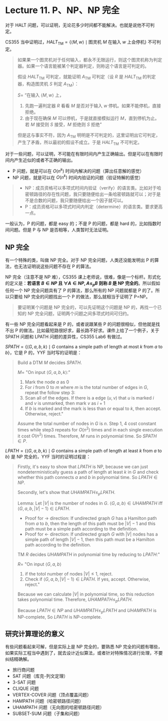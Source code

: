 # Lecture 11. P、NP、NP 完全

对于 HALT 问题，可以证明，无论花多少时间都不能解决。也就是说他不可判定。

CS355 当中证明过，$HALT_\text{TM} = \{\langle M, w \rangle \mid \text{图灵机 } M \text{ 在输入 } w \text{ 上会停机} \}$ 不可判定。

> 如果果一个图灵机对于任何输入，都永不无限运行，则这个图灵机称为判定器。如果一个语言能被某个判定器判定，则称这个语言是可判定的。
>
> 假设 $HALT_\text{TM}$ 可判定，就能证明 $A_\text{TM}$ 可判定（设 $R$ 是 $HALT_\text{TM}$ 的判定器，构造图灵机 $S$ 判定 $A_\text{TM}$）：
>
> $S =$ “在输入 $\langle M, w \rangle$ 上，
>
> 1. 先跑一遍判定器 $R$ 看看 $M$ 是否对于输入 $w$ 停机。如果不能停机，直接拒绝。
> 2. 由于现在确保 $M$ 可以停机，于是就直接模拟运行 $M$，直到停机为止。若 $M$ 接受则 $S$ 接受，$M$ 拒绝则 $S$ 拒绝”
>
> 但是这与事实不符，因为 $A_\text{TM}$ 明明是不可判定的，这里证明出它可判定，产生了矛盾，所以最初的假设不成立。于是 $HALT_\text{TM}$ 不可判定。

对于一些问题，可以证明，不可能在有限时间内产生正确输出。但是可以在有限时间内产生近似的或者不正确的输出。

*   P 问题，就是可以在 $O(n^k)$ 时间内解决的问题（算出任意解的感觉）
*   NP 问题，就是可以在 $O(n^k)$ 时间内验证的问题（验证特解的感觉）

> *   NP：成员资格可以多项式时间内验证（verify）的语言类。比如对于哈密顿路径的存在性问题，我只要随便给出一条哈密顿路就可以；对于是不是合数的问题，我只要随便给出一个因子就可以。
> *   P：成员资格可以多项式时间内判定（determine）的语言类。要求更高一点。

一般认为，P 的问题，都是 easy 的；不是 P 的问题，都是 hard 的，比如指数时间问题。但是 P 与 NP 是否相等，人类暂时无法证明。

## NP 完全

有一个特殊的类，叫做 NP 完全。对于 NP 完全问题，人类还没能发明出 P 的算法，也无法证明说这些问题不存在 P 的算法。

NP 完全（注意不是 NP 难），CS355 课上老师说，很难，像是一个标杆。形式化的定义是：**若语言 $B \in NP$ 且 $\forall A \in NP, A \leq_p B$ 则称 $B$ 是 NP 完全的**。所以假如任何一个 NP 完全问题具有了 P 的算法，那么所有的 NP 问题就都是 P 的了。所以只要给 NP 完全的问题找出一个 P 的做法，那么就相当于证明了 P=NP。

> 要证明某个问题是 NP 完全的，可以先证明这个问题是 NP 的，再找一个已知的 NP 完全问题，证明两个问题之间多项式时间可归约。

有一些 NP 完全问题看起来是 P 的，或者说跟某些 P 的问题很相似，但他就是找不出 P 的做法。比如最短路很好求，最长路不好求。课件上给了一个例子，关于 SPATH 问题和 LPATH 问题的差异性，CS355 Lab6 有做过。

$SPATH = \{\langle G, a, b, k\rangle \mid G \text{ contains a simple path of length at most } k \text{ from } a \text{ to } b\}$，它是 P 的，YYF 当时写的证明是：

> Build a DTM $M$ decides $SPATH$.
>
> $M =$ "On input $\langle G, a, b, k \rangle$:"
>
> 1. Mark the node $a$ as $0$
> 2. For $i$ from $0$ to $m$ where $m$ is the total number of edges in $G$, repeat the follow step 3:
> 3. Scan all of the edges. If there is a edge $(u, v)$ that $u$ is marked $i$ and $v$ is unmarked, then mark $v$ as $i+1$
> 4. If $b$ is marked and the mark is less than or equal to $k$, then accept. Otherwise, reject."
>
> Assume the total number of nodes in $G$ is $n$. Step 1, 4 cost constant times while step3 repeats for $O(n^2)$ times and in each single execution it cost $O(n^2)$ times. Therefore, $M$ runs in polynomial time. So $SPATH \in P$.

$LPATH = \{\langle G, a, b, k \rangle \mid G \text{ contains a simple path of length at least } k \text{ from } a \text{ to } b\}$ 是 NP 完全的，YYF 当时的证明过程是：

> Firstly, it's easy to show that $LPATH$ is NP, because we can just nondeterministically guess a path of length at least $k$ in $G$ and check whether this path connects $a$ and $b$ in polynomial time. So $LPATH \in NP$.
>
> Secondly, let's show that $UHAMPATH \leq_p LPATH$.
>
> Lemma: Let $|V|$ is the number of nodes in $G$. $\langle G, a, b \rangle \in UHAMPATH$ iff $\langle G, a, b, |V|-1 \rangle \in LPATH$.
>
> *   Proof for $\rightarrow$ direction: If undirected graph $G$ has a Hamilton path from $a$ to $b$, then the length of this path must be $|V| - 1$ and this path must be a simple path according to the definition.
> *   Proof for $\leftarrow$ direction: If undirected graph $G$ with $|V|$ nodes has a simple path of length $|V|-1$, then this path must be a Hamilton path according to the definition.
>
> TM $R$ decides $UHAMPATH$ in polynomial time by reducing to $LPATH$:"
>
> $R =$ "On input $\langle G, a, b \rangle$
>
> 1.  if the totol number of nodes $|V| \leq 1$, reject.
> 2.  Check if $\langle G, a, b, |V| - 1 \rangle \in LPATH$. If yes, accept. Otherwise, reject."
>
> Because we can calculate $|V|$ in polynomial time, so this reduction takes polynomial time. Therefore, $UHAMPATH \leq_p LPATH$.
>
> Because $LPATH \in NP$ and $UHAMPATH \leq_p LPATH$ and $UHAMPATH$ is NP-complete, So $LPATH$ is NP-complete.

## 研究计算理论的意义

有些问题看起来可解，但是实际上是 NP 完全的，要熟悉 NP 完全的问题有哪些，如果实际工程当中遇到了，就去设计近似算法，或者针对特殊情况进行处理，不要纠结精确解。

*   旅行商问题
*   SAT 问题（库克-列文定理）
*   3-SAT 问题
*   CLIQUE 问题
*   VERTEX-COVER 问题（顶点覆盖问题）
*   HAMPATH 问题（哈密顿路径问题）
*   UHAMPATH 问题（无向图的哈密顿路径问题）
*   SUBSET-SUM 问题（子集和问题）
